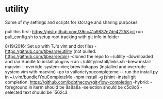 utility
=======

Some of my settings and scripts for storage and sharing purposes

pull this first: https://gist.github.com/39cc41a9837e7de42258.git
run pull_config.sh to setup root tracking with git info in folder

8/19/2016: Set up with TJ's vim and dot files
	-https://github.com/tjbearse/utility
		(not pulled: https://github.com/tjbearse/bin)
		-cloned the repo to ~/utility
	-downloaded and ran Vundle to install plugins
	-ran ~/utility/install/links.sh
	-brew install macvim --override-system-vim; brew linkapps
		(installed and overrode system vim with macvim)
	-go to valloric/youcompleteme -- run the install.py in ~/.vim/bundle/YouCompleteMe
	-npm install -g jshint
	-install git completion: https://github.com/bobthecow/git-flow-completion
	-hybrid:
		-foreground in iterm should be 8a8a8a
		-selection should be c5c8c6
		-selected text should be 1562c3
